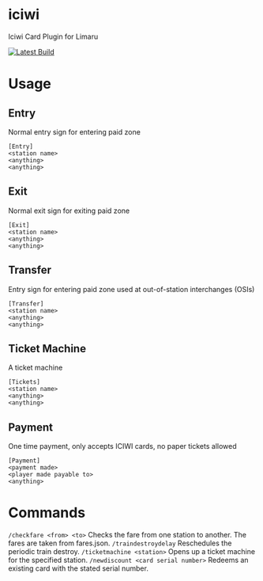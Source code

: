 # iciwi
Iciwi Card Plugin for Limaru

[![Latest Build](https://github.com/Mineshafter61/iciwi/actions/workflows/IciwiUniversal.yml/badge.svg)](https://github.com/Mineshafter61/iciwi/actions/workflows/IciwiUniversal.yml)

# Usage
## Entry
Normal entry sign for entering paid zone
```
[Entry]
<station name>
<anything>
<anything>
```
## Exit
Normal exit sign for exiting paid zone
```
[Exit]
<station name>
<anything>
<anything>
```
## Transfer
Entry sign for entering paid zone used at out-of-station interchanges (OSIs)
```
[Transfer]
<station name>
<anything>
<anything>
```
## Ticket Machine
A ticket machine
```
[Tickets]
<station name>
<anything>
<anything>
```
## Payment
One time payment, only accepts ICIWI cards, no paper tickets allowed
```
[Payment]
<payment made>
<player made payable to>
<anything>
```
# Commands
`/checkfare <from> <to>` Checks the fare from one station to another. The fares are taken from fares.json.
`/traindestroydelay` Reschedules the periodic train destroy.
`/ticketmachine <station>` Opens up a ticket machine for the specified station.
`/newdiscount <card serial number>` Redeems an existing card with the stated serial number.
